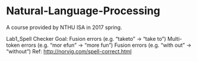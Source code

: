 # Natural-Language-Processing
A course provided by NTHU ISA in 2017 spring.


Lab1_Spell Checker
Goal:
	Fusion errors (e.g. “taketo” → “take to”)
	Multi-token errors (e.g. “mor efun” → “more fun”)
	Fusion errors (e.g. “with out” → “without”)
Ref: http://norvig.com/spell-correct.html
